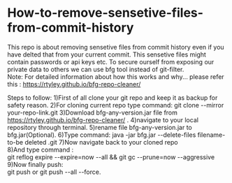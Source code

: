 # How-to-remove-sensetive-files-from-commit-history
This repo is about removing sensetive files from commit history even if you have delted that from your current commit.
This sensetive files might contain passwords or api keys etc.
To secure ourself from exposing our private data to others we can use bfg tool instead of git-filter.   
Note: For detailed information about how this works and why... please refer this : https://rtyley.github.io/bfg-repo-cleaner/


Steps to follow:
1)First of all clone your git repo and keep it as backup for safety reason.
2)For cloning current repo type command:
	git clone --mirror your-repo-link.git
3)Download bfg-any-version.jar file from https://rtyley.github.io/bfg-repo-cleaner/ .
4)navigate to your local repository through terminal.
5)rename file bfg-any-version.jar to bfg.jar(Optional).
6)Type command:
	java -jar bfg.jar --delete-files filename-to-be deleted  .git
7)Now navigate back to your cloned repo 
<br>
8)And type command :<br>
	git reflog expire --expire=now --all && git gc --prune=now --aggressive<br>
9)Now finally push:<br>
	git push or git push --all --force.<br>

	
	
